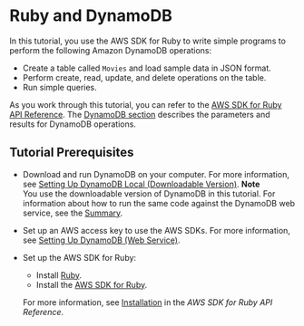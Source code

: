 # Ruby and DynamoDB<a name="GettingStarted.Ruby"></a>

In this tutorial, you use the AWS SDK for Ruby to write simple programs to perform the following Amazon DynamoDB operations:
+ Create a table called `Movies` and load sample data in JSON format\.
+ Perform create, read, update, and delete operations on the table\.
+ Run simple queries\.

As you work through this tutorial, you can refer to the [AWS SDK for Ruby API Reference](http://docs.aws.amazon.com/sdkforruby/api/index.html)\. The [DynamoDB section](http://docs.aws.amazon.com/sdkforruby/api/Aws/DynamoDB.html) describes the parameters and results for DynamoDB operations\.

## Tutorial Prerequisites<a name="GettingStarted.Ruby.Prereqs"></a>
+ Download and run DynamoDB on your computer\. For more information, see [Setting Up DynamoDB Local \(Downloadable Version\)](DynamoDBLocal.md)\. 
**Note**  
You use the downloadable version of DynamoDB in this tutorial\. For information about how to run the same code against the DynamoDB web service, see the [Summary](GettingStarted.Ruby.Summary.md)\.
+ Set up an AWS access key to use the AWS SDKs\. For more information, see [Setting Up DynamoDB \(Web Service\)](SettingUp.DynamoWebService.md)\.
+ Set up the AWS SDK for Ruby:
  + Install [Ruby](https://www.ruby-lang.org/en/documentation/installation/)\.
  + Install the [AWS SDK for Ruby](https://aws.amazon.com/sdk-for-ruby/)\.

  For more information, see [Installation](http://docs.aws.amazon.com/sdkforruby/api/index.html#Installation) in the *AWS SDK for Ruby API Reference*\.
